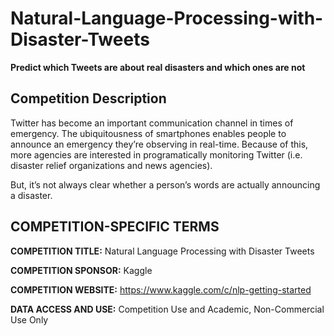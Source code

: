 # Natural-Language-Processing-with-Disaster-Tweets
**Predict which Tweets are about real disasters and which ones are not**

## Competition Description

Twitter has become an important communication channel in times of emergency.
The ubiquitousness of smartphones enables people to announce an emergency they’re observing in real-time. Because of this, more agencies are interested in programatically monitoring Twitter (i.e. disaster relief organizations and news agencies).

But, it’s not always clear whether a person’s words are actually announcing a disaster.

## COMPETITION-SPECIFIC TERMS

**COMPETITION TITLE:** Natural Language Processing with Disaster Tweets

**COMPETITION SPONSOR:** Kaggle

**COMPETITION WEBSITE:** https://www.kaggle.com/c/nlp-getting-started

**DATA ACCESS AND USE:** Competition Use and Academic, Non-Commercial Use Only
